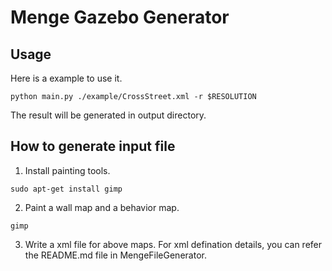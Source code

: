 # Menge Gazebo Generator

## Usage

Here is a example to use it. 
``` shell
python main.py ./example/CrossStreet.xml -r $RESOLUTION
```

The result will be generated in output directory. 


## How to generate input file

1. Install painting tools.
``` shell
sudo apt-get install gimp
```

2. Paint a wall map and a behavior map.
``` shell
gimp
```

3. Write a xml file for above maps. For xml defination details, you can refer the README.md file in MengeFileGenerator. 

